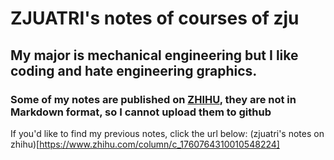 # ZJUATRI's notes of courses of zju
## My major is mechanical engineering but I like coding and hate engineering graphics.
### Some of my notes are published on [ZHIHU](www.zhihu.com), they are not in Markdown format, so I cannot upload them to github
If you'd like to find my previous notes, click the url below:
(zjuatri's notes on zhihu)[https://www.zhihu.com/column/c_1760764310010548224]
